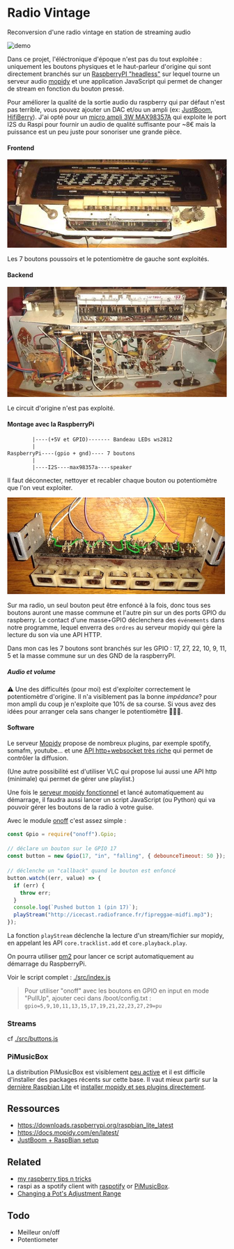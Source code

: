 # Radio Vintage

Reconversion d'une radio vintage en station de streaming audio

![demo](./demo.gif)

Dans ce projet, l'éléctronique d'époque n'est pas du tout exploitée : uniquement les boutons physiques et le haut-parleur d'origine qui sont directement branchés sur un [RaspberryPI "headless"](https://raspberry-pi.fr/raspberry-pi-sans-ecran-sans-clavier/) sur lequel tourne un serveur audio [mopidy](https://mopidy.com/) et une application JavaScript qui permet de changer de stream en fonction du bouton pressé.

Pour améliorer la qualité de la sortie audio du raspberry qui par défaut n'est pas terrible, vous pouvez ajouter un DAC et/ou un ampli (ex: [JustBoom](https://JustBoom.co), [HifiBerry](https://www.hifiberry.com/)). J'ai opté pour un [micro ampli 3W MAX98357A](https://boutique.semageek.com/fr/810-amplificateur-i2s-3w-classe-d-max98357a.html) qui exploite le port I2S du Raspi pour fournir un audio de qualité suffisante pour ~8€ mais la puissance est un peu juste pour sonoriser une grande pièce.

#### Frontend

![frontend](./images/frontend.jpg)

Les 7 boutons poussoirs et le potentiomètre de gauche sont exploités.

#### Backend

![backend](./images/backend.jpg)

Le circuit d'origine n'est pas exploité.

#### Montage avec la RaspberryPi

```
        |----(+5V et GPIO)------- Bandeau LEDs ws2812
        |
RaspberryPi----(gpio + gnd)---- 7 boutons
        |
        |----I2S----max98357a----speaker

```

Il faut déconnecter, nettoyer et recabler chaque bouton ou potentiomètre que l'on veut exploiter.

![control-panel](./images/control-panel.jpg)

Sur ma radio, un seul bouton peut être enfoncé à la fois, donc tous ses boutons auront une masse commune et l'autre pin sur un des ports GPIO du raspberry. Le contact d'une masse+GPIO déclenchera des `événements` dans notre programme, lequel enverra des `ordres` au serveur mopidy qui gère la lecture du son via une API HTTP.

Dans mon cas les 7 boutons sont branchés sur les GPIO : 17, 27, 22, 10, 9, 11, 5 et la masse commune sur un des GND de la raspberryPI.

##### Audio et volume

⚠️ Une des difficultés (pour moi) est d'exploiter correctement le potentiomètre d'origine. Il n'a visiblement pas la bonne _impédance_? pour mon ampli du coup je n'exploite que 10% de sa course. Si vous avez des idées pour arranger cela sans changer le potentiomètre 🙏🙏🙏.

#### Software

Le serveur [Mopidy](mopidy.com) propose de nombreux plugins, par exemple spotify, somafm, youtube... et une [API http+websocket très riche](https://docs.mopidy.com/en/latest/api/core) qui permet de contrôler la diffusion.

(Une autre possibilité est d'utiliser VLC qui propose lui aussi une API http (minimale) qui permet de gérer une playlist.)

Une fois le [serveur mopidy fonctionnel](https://docs.mopidy.com/en/latest/) et lancé automatiquement au démarrage, il faudra aussi lancer un script JavaScript (ou Python) qui va pouvoir gérer les boutons de la radio à votre guise.

Avec le module [onoff](https://github.com/fivdi/onoff) c'est assez simple :

```js
const Gpio = require("onoff").Gpio;

// déclare un bouton sur le GPIO 17
const button = new Gpio(17, "in", "falling", { debounceTimeout: 50 });

// déclenche un "callback" quand le bouton est enfoncé
button.watch((err, value) => {
  if (err) {
    throw err;
  }
  console.log(`Pushed button 1 (pin 17)`);
  playStream("http://icecast.radiofrance.fr/fipreggae-midfi.mp3");
});
```

La fonction `playStream` déclenche la lecture d'un stream/fichier sur mopidy, en appelant les API `core.tracklist.add` et `core.playback.play`.

On pourra utiliser [pm2](https://pm2.keymetrics.io/) pour lancer ce script automatiquement au démarrage du RaspberryPi.

Voir le script complet : [./src/index.js](./src/index.js)

> Pour utiliser "onoff" avec les boutons en GPIO en input en mode "PullUp", ajouter ceci dans /boot/config.txt : `gpio=5,9,10,11,13,15,17,19,21,22,23,27,29=pu`

### Streams

cf [./src/buttons.js](./src/buttons.js)

### PiMusicBox

La distribution PiMusicBox est visiblement [peu active](https://github.com/pimusicbox/pimusicbox/graphs/contributors) et il est difficile d'installer des packages récents sur cette base. Il vaut mieux partir sur la [dernière Raspbian Lite](https://downloads.raspberrypi.org/raspbian_lite_latest) et [installer mopidy et ses plugins directement](https://docs.mopidy.com/en/latest/installation/).

## Ressources

- https://downloads.raspberrypi.org/raspbian_lite_latest
- https://docs.mopidy.com/en/latest/
- [JustBoom + RaspBian setup](https://www.justboom.co/software/configure-justboom-with-raspbian/)

## Related

- [my raspberry tips n tricks](https://gist.github.com/revolunet/f85a6fbe8b2688632c288f26010c9542)
- raspi as a spotify client with [raspotify](https://github.com/dtcooper/raspotify) or [PiMusicBox](https://www.pimusicbox.com/).
- [Changing a Pot's Adjustment Range](http://musicfromouterspace.com/analogsynth_new/HOT_TIPS/coarserangeadjust.html)

## Todo

- Meilleur on/off
- Potentiometer
